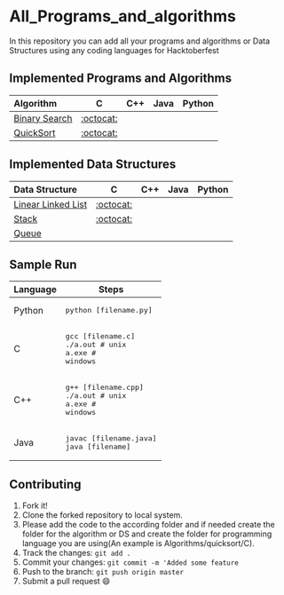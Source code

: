 # All_Programs_and_algorithms
In this repository you can add all your programs and algorithms or Data Structures using any coding languages for Hacktoberfest

## Implemented Programs and Algorithms

| Algorithm                                                                                       | C                                     | C++                                   | Java                                  | Python                                |
|:----------------------------------------------------------------------------------------------- |:-------------------------------------:|:-------------------------------------:|:-------------------------------------:|:-------------------------------------:|
| [Binary Search](https://en.wikipedia.org/wiki/Binary_search_algorithm)                          |  [:octocat:](binary_search/C)                                      |         |                                        |      |
| [QuickSort](https://en.wikipedia.org/wiki/Quicksort)                                            |[:octocat:](quicksort/C)                                       |                                       |                                        |          |

## Implemented Data Structures

| Data Structure                                                                                  | C                                     | C++                                   | Java                                  | Python                                |
|:----------------------------------------------------------------------------------------------- |:-------------------------------------:|:-------------------------------------:|:-------------------------------------:|:-------------------------------------:|
| [Linear Linked List](https://en.wikipedia.org/wiki/Linked_list)                                 | [:octocat:](linked_list/C)            |                                         |                                       |        |
| [Stack](https://en.wikipedia.org/wiki/Stack_(abstract_data_type))                               |[:octocat:](stack/C)                  |                         |                |           |
| [Queue](https://en.wikipedia.org/wiki/Queue_(abstract_data_type))                               |             |               |            |        |

## Sample Run

| Language        | Steps                                                                  |
| --------------- | ---------------------------------------------------------------------- |
| Python          | <pre>python [filename.py]</pre>                                        |
| C               | <pre>gcc [filename.c]<br>./a.out  # unix<br>a.exe  # windows</pre>     |
| C++             | <pre>g++ [filename.cpp]<br>./a.out # unix<br>a.exe # windows</pre>     |
| Java            | <pre>javac [filename.java]<br>java [filename]</pre>                    |

## Contributing

1. Fork it!
2. Clone the forked repository to local system.
3. Please add the code to the according folder and if needed create the folder for the algorithm or DS and create the folder for programming language you are using(An example is Algorithms/quicksort/C).
4. Track the changes: `git add .`
5. Commit your changes: `git commit -m 'Added some feature`
6. Push to the branch: `git push origin master`
7. Submit a pull request :smile: